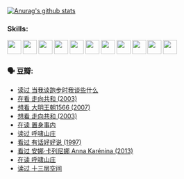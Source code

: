 
[![Anurag's github stats](https://github-readme-stats.vercel.app/api?username=w940853815)](https://github.com/anuraghazra/github-readme-stats)

### Skills:

<code><img height="32" src="https://cdn.jsdelivr.net/npm/simple-icons@v5/icons/python.svg"></code>
<code><img height="32" src="https://cdn.jsdelivr.net/npm/simple-icons@v5/icons/javascript.svg"></code>
<code><img height="32" src="https://cdn.jsdelivr.net/npm/simple-icons@v5/icons/django.svg"></code>
<code><img height="32" src="https://cdn.jsdelivr.net/npm/simple-icons@v5/icons/flask.svg"></code>
<code><img height="32" src="https://cdn.jsdelivr.net/npm/simple-icons@v5/icons/vuetify.svg"></code>
<code><img height="32" src="https://cdn.jsdelivr.net/npm/simple-icons@v5/icons/git.svg"></code>
<code><img height="32" src="https://cdn.jsdelivr.net/npm/simple-icons@v5/icons/docker.svg"></code>
<code><img height="32" src="https://cdn.jsdelivr.net/npm/simple-icons@v5/icons/postgresql.svg"></code>
<code><img height="32" src="https://cdn.jsdelivr.net/npm/simple-icons@v5/icons/elasticsearch.svg"></code>
<code><img height="32" src="https://cdn.jsdelivr.net/npm/simple-icons@v5/icons/macos.svg"></code>
<code><img height="32" src="https://cdn.jsdelivr.net/npm/simple-icons@v5/icons/linux.svg"></code>

### 🗣 豆瓣:

<!-- DOUBAN-ACTIVITIES:START -->
- [读过 当我谈跑步时我谈些什么](https://www.douban.com/people/136069238/status/3715422296/?_i=42121733)
- [在看 走向共和‎ (2003)](https://www.douban.com/people/136069238/status/3711470443/?_i=42121733)
- [想看 大明王朝1566‎ (2007)](https://www.douban.com/people/136069238/status/3710980213/?_i=42121733)
- [想看 走向共和‎ (2003)](https://www.douban.com/people/136069238/status/3710980002/?_i=42121733)
- [在读 置身事内](https://www.douban.com/people/136069238/status/3710472151/?_i=42121733)
- [读过 呼啸山庄](https://www.douban.com/people/136069238/status/3710470617/?_i=42121733)
- [看过 有话好好说‎ (1997)](https://www.douban.com/people/136069238/status/3709833172/?_i=42121733)
- [看过 安娜·卡列尼娜 Anna Karénina‎ (2013)](https://www.douban.com/people/136069238/status/3708942010/?_i=42121733)
- [在读 呼啸山庄](https://www.douban.com/people/136069238/status/3701626992/?_i=42121733)
- [读过 十三层空间](https://www.douban.com/people/136069238/status/3700755247/?_i=42121733)
<!-- DOUBAN-ACTIVITIES:END -->
<!--
**w940853815/w940853815** is a ✨ _special_ ✨ repository because its `README.md` (this file) appears on your GitHub profile.

Here are some ideas to get you started:

- 🔭 I’m currently working on ...
- 🌱 I’m currently learning ...
- 👯 I’m looking to collaborate on ...
- 🤔 I’m looking for help with ...
- 💬 Ask me about ...
- 📫 How to reach me: ...
- 😄 Pronouns: ...
- ⚡ Fun fact: ...
-->

